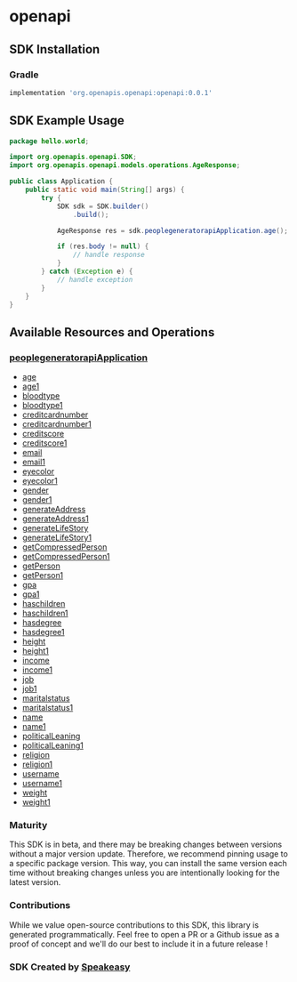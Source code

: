 # openapi

<!-- Start SDK Installation -->
## SDK Installation

### Gradle

```groovy
implementation 'org.openapis.openapi:openapi:0.0.1'
```
<!-- End SDK Installation -->

## SDK Example Usage
<!-- Start SDK Example Usage -->
```java
package hello.world;

import org.openapis.openapi.SDK;
import org.openapis.openapi.models.operations.AgeResponse;

public class Application {
    public static void main(String[] args) {
        try {
            SDK sdk = SDK.builder()
                .build();

            AgeResponse res = sdk.peoplegeneratorapiApplication.age();

            if (res.body != null) {
                // handle response
            }
        } catch (Exception e) {
            // handle exception
        }
    }
}
```
<!-- End SDK Example Usage -->

<!-- Start SDK Available Operations -->
## Available Resources and Operations


### [peoplegeneratorapiApplication](docs/peoplegeneratorapiapplication/README.md)

* [age](docs/peoplegeneratorapiapplication/README.md#age)
* [age1](docs/peoplegeneratorapiapplication/README.md#age1)
* [bloodtype](docs/peoplegeneratorapiapplication/README.md#bloodtype)
* [bloodtype1](docs/peoplegeneratorapiapplication/README.md#bloodtype1)
* [creditcardnumber](docs/peoplegeneratorapiapplication/README.md#creditcardnumber)
* [creditcardnumber1](docs/peoplegeneratorapiapplication/README.md#creditcardnumber1)
* [creditscore](docs/peoplegeneratorapiapplication/README.md#creditscore)
* [creditscore1](docs/peoplegeneratorapiapplication/README.md#creditscore1)
* [email](docs/peoplegeneratorapiapplication/README.md#email)
* [email1](docs/peoplegeneratorapiapplication/README.md#email1)
* [eyecolor](docs/peoplegeneratorapiapplication/README.md#eyecolor)
* [eyecolor1](docs/peoplegeneratorapiapplication/README.md#eyecolor1)
* [gender](docs/peoplegeneratorapiapplication/README.md#gender)
* [gender1](docs/peoplegeneratorapiapplication/README.md#gender1)
* [generateAddress](docs/peoplegeneratorapiapplication/README.md#generateaddress)
* [generateAddress1](docs/peoplegeneratorapiapplication/README.md#generateaddress1)
* [generateLifeStory](docs/peoplegeneratorapiapplication/README.md#generatelifestory)
* [generateLifeStory1](docs/peoplegeneratorapiapplication/README.md#generatelifestory1)
* [getCompressedPerson](docs/peoplegeneratorapiapplication/README.md#getcompressedperson)
* [getCompressedPerson1](docs/peoplegeneratorapiapplication/README.md#getcompressedperson1)
* [getPerson](docs/peoplegeneratorapiapplication/README.md#getperson)
* [getPerson1](docs/peoplegeneratorapiapplication/README.md#getperson1)
* [gpa](docs/peoplegeneratorapiapplication/README.md#gpa)
* [gpa1](docs/peoplegeneratorapiapplication/README.md#gpa1)
* [haschildren](docs/peoplegeneratorapiapplication/README.md#haschildren)
* [haschildren1](docs/peoplegeneratorapiapplication/README.md#haschildren1)
* [hasdegree](docs/peoplegeneratorapiapplication/README.md#hasdegree)
* [hasdegree1](docs/peoplegeneratorapiapplication/README.md#hasdegree1)
* [height](docs/peoplegeneratorapiapplication/README.md#height)
* [height1](docs/peoplegeneratorapiapplication/README.md#height1)
* [income](docs/peoplegeneratorapiapplication/README.md#income)
* [income1](docs/peoplegeneratorapiapplication/README.md#income1)
* [job](docs/peoplegeneratorapiapplication/README.md#job)
* [job1](docs/peoplegeneratorapiapplication/README.md#job1)
* [maritalstatus](docs/peoplegeneratorapiapplication/README.md#maritalstatus)
* [maritalstatus1](docs/peoplegeneratorapiapplication/README.md#maritalstatus1)
* [name](docs/peoplegeneratorapiapplication/README.md#name)
* [name1](docs/peoplegeneratorapiapplication/README.md#name1)
* [politicalLeaning](docs/peoplegeneratorapiapplication/README.md#politicalleaning)
* [politicalLeaning1](docs/peoplegeneratorapiapplication/README.md#politicalleaning1)
* [religion](docs/peoplegeneratorapiapplication/README.md#religion)
* [religion1](docs/peoplegeneratorapiapplication/README.md#religion1)
* [username](docs/peoplegeneratorapiapplication/README.md#username)
* [username1](docs/peoplegeneratorapiapplication/README.md#username1)
* [weight](docs/peoplegeneratorapiapplication/README.md#weight)
* [weight1](docs/peoplegeneratorapiapplication/README.md#weight1)
<!-- End SDK Available Operations -->

### Maturity

This SDK is in beta, and there may be breaking changes between versions without a major version update. Therefore, we recommend pinning usage 
to a specific package version. This way, you can install the same version each time without breaking changes unless you are intentionally 
looking for the latest version.

### Contributions

While we value open-source contributions to this SDK, this library is generated programmatically. 
Feel free to open a PR or a Github issue as a proof of concept and we'll do our best to include it in a future release !

### SDK Created by [Speakeasy](https://docs.speakeasyapi.dev/docs/using-speakeasy/client-sdks)
